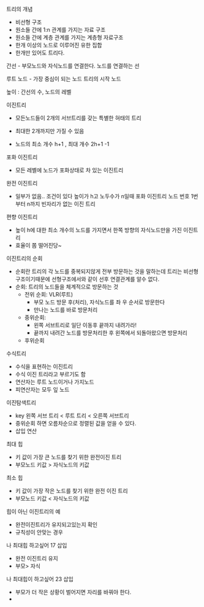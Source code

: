 트리의 개념

- 비선형 구조 
- 원소들 간에 1:n 관계를 가지는 자료 구조 
- 원소들 간에 계층 관계를 가지는 계층형 자료구조 
- 한개 이상의 노드로 이루어진 유한 집합
- 한개만 있어도 트리다. 



간선 - 부모노드와 자식노드를 연결한다. 노드를 연결하는 선

루트 노드 - 가장 중심이 되는 노드 트리의 시작 노드 

높이 : 간선의 수, 노드의 레벨 

이진트리

- 모든노드들이 2개의 서브트리를 갖는 특별한 혀태의 트리

- 최대한 2개까지만 가질 수 있음 
- 노드의 최소 개수 h+1 , 최대 개수 2h+1 -1

포화 이진트리

- 모든 레벨에 노드가 포화상태로 차 있는 이진트리

완전 이진트리

- 일부가 없음.. 조건이 있다 높이가 h고 노두수가 n일때 포화 이진트리 노드 번호 1번부터 n까지 빈자리가 없는 이진 트리 

편향 이진트리

- 높이 h에 대한 최소 개수의 노드를 가지면서 한쪽 방향의 자식노드만을 가진 이진트리
- 효율이 쫌 떨어진당~

이진트리의 순회

- 순회란 트리의 각 노드를 중복되지않게 전부 방문하는 것을 말하는데 트리는 비선형 구조이기때문에 선형구조에서와 같이 선후 연결관계를 알수 없다. 
- 순회: 트리의 노드들을 체계적으로 방문하는 것
  - 전위 순회: VLR(루트)
    - 부모 노드 방문 후(처리), 자식노드를 좌 우 순서로 방문한다
    - 만나는 노드를 바로 방문처리
  - 중위순회: 
    - 왼쪽 서브트리로 일단 이동후 끝까지 내려가라! 
    - 끝까지 내려간 노드를 방문처리한 후  왼쪽에서 되돌아왔으면 방문처리 
  - 후위순회

수식트리

- 수식을 표현하는 이진트리
- 수식 이진 트리라고 부르기도 함
- 연산자는 루트 노드이거나 가지노드
- 피연산자는 모두 잎 노드 

이진탐색트리

- key 왼쪽 서브 트리 < 루트 트리 < 오른쪽 서브트리 
- 중위순회 하면 오름차순으로 정렬된 값을 얻을 수 있다. 
- 삽입 연산 

  

최대 힙 

- 키 값이 가장 큰 노드를 찾기 위한 완전이진 트리
- 부모노드 키값 > 자식노드의 키값

최소 힙

- 키 값이 가장 작은 노드를 찾기 위한 완전 이진 트리 
- 부모노드 키값 < 자식노드의 키값

힙이 아닌 이진트리의 예

- 완전이진트리가 유지되고있는지 확인
- 규칙성이 안맞는 경우

 나 최대힙 하고싶어  17 삽입

- 완전 이진트리 유지 
- 부모> 자식

나 최대힙이 하고싶어 23 삽입 

- 부모가 더 작은 상황이 벌어지면 자리를 바꿔야 한다. 
-  